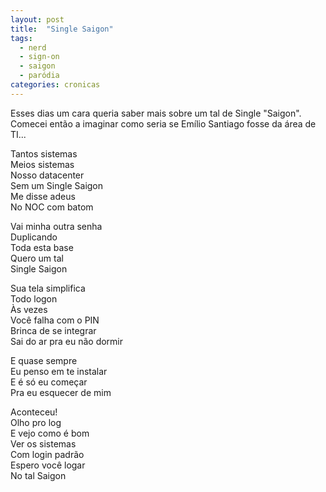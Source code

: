 ```yaml
---
layout: post
title:  "Single Saigon"
tags:
  - nerd
  - sign-on
  - saigon
  - paródia
categories: cronicas
---
```


Esses dias um cara queria saber mais sobre um tal de Single "Saigon". Comecei então a imaginar como
seria se Emílio Santiago fosse da área de TI...

Tantos sistemas  
Meios sistemas  
Nosso datacenter  
Sem um Single Saigon  
Me disse adeus  
No NOC com batom  

Vai minha outra senha  
Duplicando  
Toda esta base  
Quero um tal  
Single Saigon  

Sua tela simplifica  
Todo logon  
Às vezes  
Você falha com o PIN  
Brinca de se integrar  
Sai do ar pra eu não dormir  

E quase sempre  
Eu penso em te instalar  
E é só eu começar  
Pra eu esquecer de mim  

Aconteceu!  
Olho pro log  
E vejo como é bom  
Ver os sistemas  
Com login padrão  
Espero você logar  
No tal Saigon  
